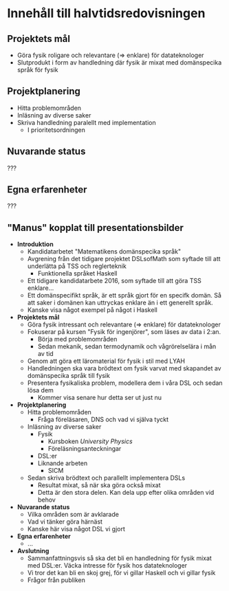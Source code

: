 
# Innehåll till halvtidsredovisningen

## Projektets mål

- Göra fysik roligare och relevantare (=> enklare) för datateknologer
- Slutprodukt i form av handledning där fysik är mixat med domänspecika språk för fysik

## Projektplanering

- Hitta problemområden
- Inläsning av diverse saker
- Skriva handledning paralellt med implementation
  - I prioritetsordningen

## Nuvarande status

???

## Egna erfarenheter

???

## "Manus" kopplat till presentationsbilder

- **Introduktion**
  - Kandidatarbetet "Matematikens domänspecika språk"
  - Avgrening från det tidigare projektet DSLsofMath som syftade till att underlätta på TSS och reglerteknik
    - Funktionella språket Haskell
  - Ett tidigare kandidatarbete 2016, som syftade till att göra TSS enklare...
  - Ett domänspecifikt språk, är ett språk gjort för en specifk domän. Så att saker i domänen kan uttryckas enklare än i ett generellt språk.
  - Kanske visa något exempel på något i Haskell
- **Projektets mål**
  - Göra fysik intressant och relevantare (=> enklare) för datateknologer
  - Fokuserar på kursen "Fysik för ingenjörer", som läses av data i 2:an. 
    - Börja med problemområden
    - Sedan mekanik, sedan termodynamik och vågrörelselära i mån av tid
  - Genom att göra ett läromaterial för fysik i stil med LYAH
  - Handledningen ska vara brödtext om fysik varvat med skapandet av domänspecika språk till fysik
  - Presentera fysikaliska problem, modellera dem i våra DSL och sedan lösa dem
    - Kommer visa senare hur detta ser ut just nu
- **Projektplanering**
  - Hitta problemområden
    - Fråga föreläsaren, DNS och vad vi själva tyckt
  - Inläsning av diverse saker
    - Fysik
      - Kursboken *University Physics*
      - Föreläsningsanteckningar
    - DSL:er
    - Liknande arbeten
      - SICM
  - Sedan skriva brödtext och parallellt implementera DSLs
    - Resultat mixat, så när ska göra också mixat
    - Detta är den stora delen. Kan dela upp efter olika områden vid behov
- **Nuvarande status**
  - Vilka områden som är avklarade
  - Vad vi tänker göra härnäst
  - Kanske här visa något DSL vi gjort
- **Egna erfarenheter**
  - ...
- **Avslutning**
  - Sammanfattningsvis så ska det bli en handledning för fysik mixat med DSL:er. Väcka intresse för fysik hos datateknologer
  - Vi tror det kan bli en skoj grej, för vi gillar Haskell och vi gillar fysik
  - Frågor från publiken

